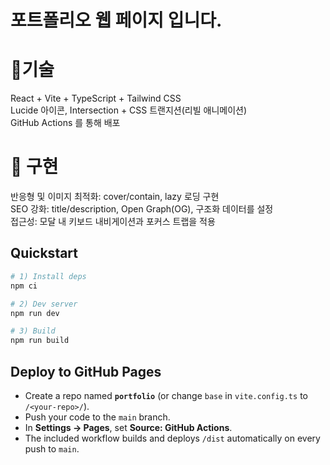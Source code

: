 # 포트폴리오 웹 페이지 입니다. 

# 🔨기술
React + Vite + TypeScript + Tailwind CSS <br>
Lucide 아이콘, Intersection + CSS 트랜지션(리빌 애니메이션) <br>
GitHub Actions 를 통해 배포<br>

# 🚀 구현
반응형 및 이미지 최적화: cover/contain, lazy 로딩 구현 <br>
SEO 강화: title/description, Open Graph(OG), 구조화 데이터를 설정 <br>
접근성: 모달 내 키보드 내비게이션과 포커스 트랩을 적용 <br>


## Quickstart
```bash
# 1) Install deps
npm ci

# 2) Dev server
npm run dev

# 3) Build
npm run build
```

## Deploy to GitHub Pages
- Create a repo named **`portfolio`** (or change `base` in `vite.config.ts` to `/<your-repo>/`).
- Push your code to the `main` branch.
- In **Settings → Pages**, set **Source: GitHub Actions**.
- The included workflow builds and deploys `/dist` automatically on every push to `main`.
